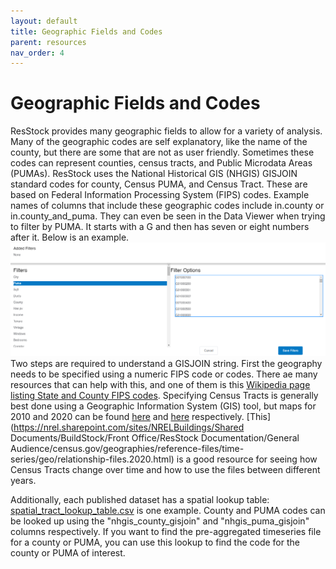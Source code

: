 ```yaml
---
layout: default
title: Geographic Fields and Codes
parent: resources
nav_order: 4
---
```


# Geographic Fields and Codes
ResStock provides many geographic fields to allow for a variety of analysis. Many of the geographic codes are self explanatory, like the name of the county, but there are some that are not as user friendly. Sometimes these codes can represent counties, census tracts, and Public Microdata Areas (PUMAs). ResStock uses the National Historical GIS (NHGIS) GISJOIN standard codes for county, Census PUMA, and Census Tract. These are based on Federal Information Processing System (FIPS) codes. Example names of columns that include these geographic codes include in.county or in.county_and_puma. They can even be seen in the Data Viewer when trying to filter by PUMA. It starts with a G and then has seven or eight numbers after it. Below is an example.
![](/assets/images/gisjoin.PNG)
Two steps are required to understand a GISJOIN string. First the geography needs to be specified using a numeric FIPS code or codes. There ae many resources that can help with this, and one of them is this [Wikipedia page listing State and County FIPS codes](https://en.wikipedia.org/wiki/List_of_United_States_FIPS_codes_by_county). Specifying Census Tracts is generally best done using a Geographic Information System (GIS) tool, but maps for 2010 and 2020 can be found [here](https://www.census.gov/geographies/reference-maps/2010/geo/2010-census-tract-maps.html) and [here](https://www.census.gov/geographies/reference-maps/2020/geo/2020pl-maps/2020-census-tract.html) respectively. [This](https://nrel.sharepoint.com/sites/NRELBuildings/Shared Documents/BuildStock/Front Office/ResStock Documentation/General Audience/census.gov/geographies/reference-files/time-series/geo/relationship-files.2020.html) is a good resource for seeing how Census Tracts change over time and how to use the files between different years.

Additionally, each published dataset has a spatial lookup table: [spatial_tract_lookup_table.csv](https://data.openei.org/s3_viewer?bucket=oedi-data-lake&prefix=nrel-pds-building-stock%2Fend-use-load-profiles-for-us-building-stock%2F2021%2Fresstock_amy2018_release_1%2Fgeographic_information%2F) is one example. County and PUMA codes can be looked up using the "nhgis_county_gisjoin" and "nhgis_puma_gisjoin" columns respectively. If you want to find the pre-aggregated timeseries file for a county or PUMA, you can use this lookup to find the code for the county or PUMA of interest.